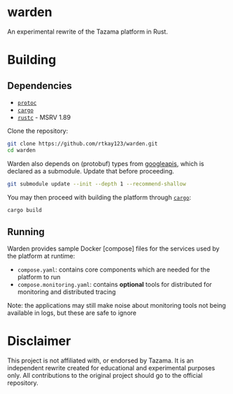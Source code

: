 # warden

An experimental rewrite of the Tazama platform in Rust.

# Building

## Dependencies

- [`protoc`]
- [`cargo`]
- [`rustc`] - MSRV 1.89

Clone the repository:

```sh
git clone https://github.com/rtkay123/warden.git
cd warden
```

Warden also depends on (protobuf) types from [googleapis], which is declared
as a submodule. Update that before proceeding.

```sh
git submodule update --init --depth 1 --recommend-shallow
```

You may then proceed with building the platform through [`cargo`]:

```sh
cargo build
```

## Running

Warden provides sample Docker [compose] files for the services used by the
platform at runtime:

- `compose.yaml`: contains core components which are needed for the platform to
  run
- `compose.monitoring.yaml`: contains **optional** tools for distributed for
  monitoring and distributed tracing

Note: the applications may still make noise about monitoring tools not being
available in logs, but these are safe to ignore

# Disclaimer

This project is not affiliated with, or endorsed by Tazama. It is an
independent rewrite created for educational and experimental purposes only.
All contributions to the original project should go to the official repository.

[Tazama]: https://tazama.org
[googleapis]: https://github.com/googleapis/googleapis
[`cargo`]: https://github.com/googleapis/googleapis
[`protoc`]: https://github.com/googleapis/googleapis
[`rustc`]: https://github.com/googleapis/googleapis
